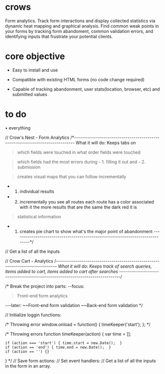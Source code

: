 crows
=====

Form analytics. Track form interactions and display collected statistics via dynamic heat mapping and graphical analysis. Find common weak points in your forms by tracking form abandoment, common validation errors, and identifying inputs that frustrate your potential clients.

core objective
==============

- Easy to install and use

- Compatible with existing HTML forms (no code change required)

- Capable of tracking abandonment, user stats(location, browser, etc) and submitted values

to do
=====
• everything

// Crow's Nest - Form Analytics
/*------------------------------------------------------------------------------
What it will do:
Keeps tabs on
  > which fields were touched
  > in what order fields were touched

  > which fields had the most errors during
    - 1. filling it out and
    - 2. submission

> creates visual maps that you can follow incrementally
  - 1. individual results
  - 2. incrementally you see all routes each route has a color associated with
       it the more results that are the same the dark red it is
> statistical information
  - 1. creates pie chart to show what's the major point of abandonment
------------------------------------------------------------------------------*/

// Get a list of all the inputs

// Crow Cart - Analytics
/*------------------------------------------------------------------------------
What it will do:
Keeps track of search queries,
items added to cart,
items added to cart after searches
------------------------------------------------------------------------------*/


/*
Break the project into parts:
  --focus:
  > Front-end form analytics

  ---later:
    ~~Front-end form validation
    ~~Back-end form validation
*/


// Initialize loggin functions:



/* Throwing error
window.onload = function() {
  timeKeeper('start');
};
*/



/* Throwing errors
function timeKeeper(action) {
    var time = [];

    if (action === 'start') { time.start = new.Date();  }
    if (action == 'end') { time.end = new.Date();  }
    if (action == '') {}
}
*/
// Save form actions:
// Set event handlers:
// Get a list of all the inputs in the form in an array.

